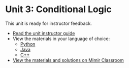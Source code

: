 # Unit 3: Conditional Logic

This unit is ready for instructor feedback.

- [Read the unit instructor guide](/guide)
- View the materials in your language of choice:
    - [Python](/python)
    - [Java](/java)
    - [C++](/cpp)
- [View the materials and solutions on Mimir Classroom](https://class.mimir.io/content_libraries/36e9705a-0cf2-4814-a5ab-5f1bed37624c)
